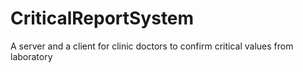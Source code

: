 # CriticalReportSystem
A server and a client for clinic doctors to confirm critical values from laboratory
